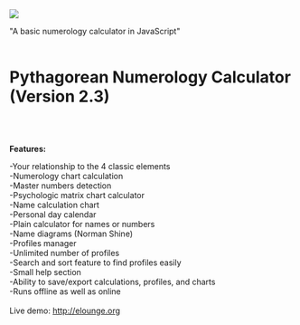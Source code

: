 <img src="https://i.imgur.com/DNoV6Yk.png">

"A basic numerology calculator in JavaScript"<br><br>

<H1>Pythagorean Numerology Calculator (Version 2.3)</H1><br><br>

<b>Features:</b>

-Your relationship to the 4 classic elements<br>
-Numerology chart calculation<br>
-Master numbers detection<br>
-Psychologic matrix chart calculator<br>
-Name calculation chart<br>
-Personal day calendar<br>
-Plain calculator for names or numbers<br>
-Name diagrams (Norman Shine)<br>
-Profiles manager<br>
-Unlimited number of profiles<br>
-Search and sort feature to find profiles easily<br>
-Small help section<br>
-Ability to save/export calculations, profiles, and charts<br>
-Runs offline as well as online
<br><br>
Live demo: <a href="http://elounge.org" target="_blank">http://elounge.org</a>
